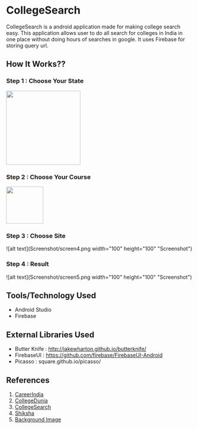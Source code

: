 # CollegeSearch

CollegeSearch is a android application made for making college search easy. This application allows user to do all search for
colleges in India in one place without doing hours of searches in google. It uses Firebase for storing query url.

## How It Works??

### Step 1 : Choose Your State 

<img src="https://github.com/shubhamR1997/CollegeSearch/tree/master/Screenshot/screen2.png" width="200" height="200">

### Step 2 : Choose Your Course
<img src="https://github.com/shubhamR1997/CollegeSearch/tree/master/Screenshot/screen3.png" width="100" height="100">

### Step 3 : Choose Site
![alt text](Screenshot/screen4.png width="100" height="100" "Screenshot")


### Step 4 : Result
![alt text](Screenshot/screen5.png width="100" height="100" "Screenshot")


## Tools/Technology Used
  
  * Android Studio
  * Firebase 
    
## External Libraries Used
   
  * Butter Knife : http://jakewharton.github.io/butterknife/
  * FirebaseUI : https://github.com/firebase/FirebaseUI-Android
  * Picasso : square.github.io/picasso/
   
## References

  1. [CareerIndia](https://www.careerindia.com) 
  2. [CollegeDunia](https://collegedunia.com)
  3. [CollegeSearch](https://www.collegesearch.in)
  4. [Shiksha](https://www.shiksha.com)
  5. [Background Image](https://wall.alphacoders.com/big.php?i=480421)
 
           


